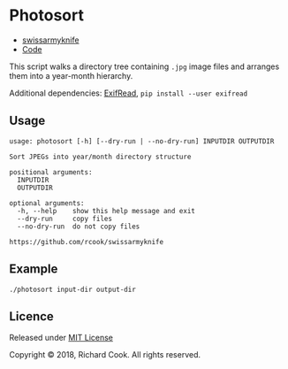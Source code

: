 # Photosort

* [swissarmyknife](README.md)
* [Code](photosort)

This script walks a directory tree containing `.jpg` image files and arranges them into a year-month hierarchy.

Additional dependencies: [ExifRead][exifread], `pip install --user exifread`

## Usage

```
usage: photosort [-h] [--dry-run | --no-dry-run] INPUTDIR OUTPUTDIR

Sort JPEGs into year/month directory structure

positional arguments:
  INPUTDIR
  OUTPUTDIR

optional arguments:
  -h, --help    show this help message and exit
  --dry-run     copy files
  --no-dry-run  do not copy files

https://github.com/rcook/swissarmyknife
```

## Example

```
./photosort input-dir output-dir
```

## Licence

Released under [MIT License][licence]

Copyright &copy; 2018, Richard Cook. All rights reserved.

[exifread]: https://pypi.org/project/ExifRead/
[licence]: LICENSE
